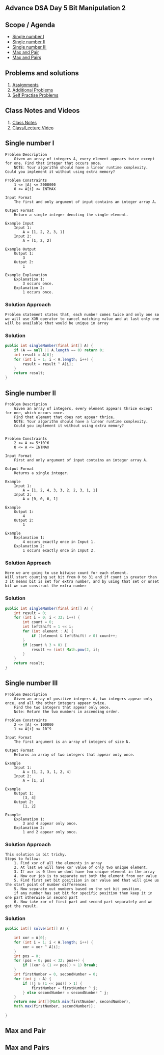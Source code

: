 ## Advance DSA Day 5 Bit Manipulation 2

## Scope / Agenda
- [Single number I](#single-number-i)
- [Single number II](#single-number-ii)
- [Single number III](#single-number-iii)
- [Max and Pair](#max-and-pair)
- [Max and Pairs](#max-and-pairs)

## Problems and solutions

1. [Assignments](../../../../problems/src/main/java/com/learning/scaler/advance/module1/bitmanipulation2/assignment/)
2. [Additional Problems](../../../../problems/src/main/java/com/learning/scaler/advance/module1/bitmanipulation2/additional/)
3. [Self Practise Problems](../../../../problems/src/main/java/com/learning/scaler/advance/module1/bitmanipulation2/lecture/)

## Class Notes and Videos

1. [Class Notes](https://github.com/rajpiyush220/Algorithms/blob/master/Notes/class_Notes/Advance%20DSA%20Notes/5.%20Adv%20Bit%20Manipulation%202(06-10-23).pdf)
2. [Class/Lecture Video](https://www.youtube.com/watch?v=TRsl7EmUUSo)


## Single number I
    Problem Description
        Given an array of integers A, every element appears twice except for one. Find that integer that occurs once.
        NOTE: Your algorithm should have a linear runtime complexity. Could you implement it without using extra memory?

    Problem Constraints
        1 <= |A| <= 2000000
        0 <= A[i] <= INTMAX

    Input Format
        The first and only argument of input contains an integer array A.

    Output Format
        Return a single integer denoting the single element.

    Example Input
        Input 1:
            A = [1, 2, 2, 3, 1]
        Input 2:
            A = [1, 2, 2]

    Example Output
        Output 1:
            3
        Output 2:
            1

    Example Explanation
        Explanation 1:
            3 occurs once.
        Explanation 2:
            1 occurs once.
### Solution Approach
    Problem statement states that, each number comes twice and only one so we will use XOR operator to cancel matching value and at last only one will be available that would be unique in array
### Solution
```java
public int singleNumber(final int[] A) {
    if (A == null || A.length == 0) return 0;
    int result = A[0];
    for (int i = 1; i < A.length; i++) {
        result = result ^ A[i];
    }
    return result;
}
```
## Single number II
    Problem Description
        Given an array of integers, every element appears thrice except for one, which occurs once.
        Find that element that does not appear thrice.
        NOTE: Your algorithm should have a linear runtime complexity.
        Could you implement it without using extra memory?


    Problem Constraints
        2 <= A <= 5*10^6
        0 <= A <= INTMAX

    Input Format
        First and only argument of input contains an integer array A.

    Output Format
        Returns a single integer.

    Example
        Input 1:
            A = [1, 2, 4, 3, 3, 2, 2, 3, 1, 1]
        Input 2:
            A = [0, 0, 0, 1]

    Example
        Output 1:
            4
        Output 2:
            1

    Example
        Explanation 1:
            4 occurs exactly once in Input 1.
        Explanation 2:
            1 occurs exactly once in Input 2.
### Solution Approach
    Here we are going to use bitwise count for each element. 
    Will start counting set bit from 0 to 31 and if count is greater than 3 it means bit is set for extra number, and by using that set or unset bit we can construct the extra number
### Solution
```java
public int singleNumber(final int[] A) {
    int result = 0;
    for (int i = 0; i < 32; i++) {
        int count = 0;
        int leftShift = 1 << i;
        for (int element : A) {
            if ((element & leftShift) > 0) count++;
        }
        if (count % 3 > 0) {
            result += (int) Math.pow(2, i);
        }
    }
    return result;
}
```
## Single number III
    Problem Description
        Given an array of positive integers A, two integers appear only once, and all the other integers appear twice.
        Find the two integers that appear only once.
        Note: Return the two numbers in ascending order.

    Problem Constraints
        2 <= |A| <= 100000
        1 <= A[i] <= 10^9

    Input Format
        The first argument is an array of integers of size N.

    Output Format
        Returns an array of two integers that appear only once.

    Example
        Input 1:
            A = [1, 2, 3, 1, 2, 4]
        Input 2:
            A = [1, 2]

    Example
        Output 1:
            [3, 4]
        Output 2:
            [1, 2]

    Example
        Explanation 1:
            3 and 4 appear only once.
        Explanation 2:
            1 and 2 appear only once.
### Solution Approach
    This solution is bit tricky.
    Steps to follow:
        1. Find xor of all the elements in array
        2. At last we will have xor value of only two unique element.
        3. If xor is 0 then we dont have two unique element in the array
        4. Now our job is to separate out both the element from xor value
        5. Find first set bit positiion in xor value and that will give us the start point of number differences
        5. Now separate out numbers based on the set bit position,
        if any number has set bit for specific position then keep it in one part otherwise in second part
        6. Now take xor of first part and second part separately and we got the result.
### Solution
```java
public int[] solve(int[] A) {
    
    int xor = A[0];
    for (int i = 1; i < A.length; i++) {
        xor = xor ^ A[i];
    }
    int pos = 0;
    for (pos = 0; pos < 32; pos++) {
        if ((xor & (1 << pos)) > 1) break;
    }
    int firstNumber = 0, secondNumber = 0;
    for (int j : A) {
        if ((j & (1 << pos)) > 1) {
            firstNumber = firstNumber ^ j;
        } else secondNumber = secondNumber ^ j;
    }
    return new int[]{Math.min(firstNumber, secondNumber),
    Math.max(firstNumber, secondNumber)};
    
}
```
## Max and Pair
## Max and Pairs	